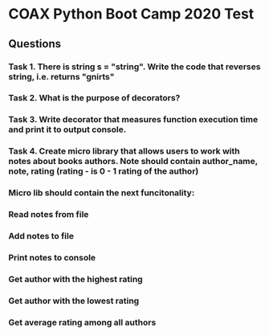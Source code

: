 # COAX Python Boot Camp 2020 Test

## Questions
### Task 1. There is string s = "string". Write the code that reverses string, i.e. returns "gnirts"
### Task 2. What is the purpose of decorators?
### Task 3. Write decorator that measures function execution time and print it to output console.
### Task 4. Create micro library that allows users to work with notes about books authors. Note should contain author_name, note, rating (rating - is 0 - 1 rating of the author) 
### Micro lib should contain the next funcitonality:
### Read notes from file
### Add notes to file
### Print notes to console
### Get author with the highest rating
### Get author with the lowest rating
### Get average rating among all authors
